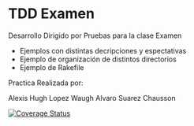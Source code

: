 TDD Examen
================

Desarrollo Dirigido por Pruebas para la clase Examen

  * Ejemplos con distintas decripciones y espectativas 
  * Ejemplo de organización de distintos directorios
  * Ejemplo de Rakefile
  
  Practica Realizada por:
  
  Alexis Hugh Lopez Waugh
  Alvaro Suarez Chausson

<a href='https://coveralls.io/r/alu0100204148/LPP_T_10_P9'><img src='https://coveralls.io/repos/alu0100204148/LPP_T_10_P9/badge.png' alt='Coverage Status' /></a>

